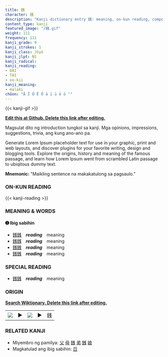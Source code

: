 ```yaml
---
title: 銭
character: 銭
description: "Kanji dictionary entry 銭: meaning, on-kun reading, compounds, origin, related kanji"
content_type: kanji
featured_image: "/銭.gif"
weight: 111
frequency: 111
kanji_grade: 9
kanji_strokes: 1
kanji_class: Jōyō
kanji_jlpt: N1
kanji_radical: 
kanji_reading: 
- DAI
- TAI
- oo-kii
kanji_meaning:
- malaki
chōon: "Ā Ī Ū Ē Ō ā ī ū ē ō ’"
---
```

[//]: # (Don't edit the line below. Kanji animated GIF code is automatically generated.)
{{< kanji-gif >}}

[//]: # (Edit below this line.)

**[Edit this at Github. Delete this link after editing.](https://github.com/tim0g/tim/tree/main/content/kanji/銭/index.md)**

Magsulat dito ng introduction tungkol sa kanji. Mga opinions, impressions, suggestions, trivia, ang kung ano-ano pa.

Generate Lorem Ipsum placeholder text for use in your graphic, print and web layouts, and discover plugins for your favorite writing, design and blogging tools. Explore the origins, history and meaning of the famous passage, and learn how Lorem Ipsum went from scrambled Latin passage to ubiqitous dummy text.
 
**Mnemonic:** "Maikling sentence na makakatulong sa pagsaulo."

### ON-KUN READING

[//]: # (Don't edit the line below. ON-KUN READING code is automatically generated.)
{{< kanji-reading >}}

### MEANING & WORDS

#### ➊ **Ibig sabihin**
  - [銭](../銭)[銭](../銭)　***reading***　meaning
  - [銭](../銭)[銭](../銭)　***reading***　meaning
  - [銭](../銭)[銭](../銭)　***reading***　meaning
  - [銭](../銭)[銭](../銭)　***reading***　meaning

### SPECIAL READING
  - [銭](../銭)[銭](../銭)　***reading***　meaning

### ORIGIN

**[Search Wiktionary. Delete this link after editing.](https://wiktionary.org/wiki/銭)**
<table class="kanji-table"><tr><td>
<img src="60px-銭-bronze.svg.png">
</td><td>▶</td><td>
<img src="60px-銭-oracle.svg.png">
</td><td>▶</td>
<td class="kanji-origin">銭</td>
</tr></table>

### RELATED KANJI
- Miyembro ng pamilya: [父](../父) [母](../母) [銭](../銭) [弟](../弟) [銭](../銭) [娘](../娘)
- Magkatulad ang ibig sabihin: [日](../日)
